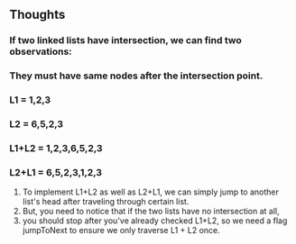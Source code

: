 ##  Thoughts

###  If two linked lists have intersection, we can find two observations:
###  They must have same nodes after the intersection point.
###  L1 = 1,2,3
###  L2 = 6,5,2,3
###  L1+L2 = 1,2,3,6,5,2,3
###  L2+L1 = 6,5,2,3,1,2,3

1.  To implement L1+L2 as well as L2+L1, we can simply jump to another list's head
after traveling through certain list.
2.  But, you need to notice that if the two lists have no intersection at all,
3.  you should stop after you've already checked L1+L2, so we need a flag jumpToNext to ensure we only traverse L1 + L2 once.